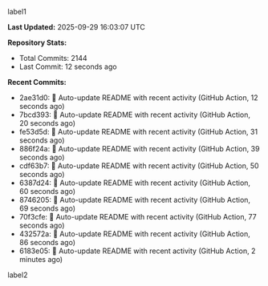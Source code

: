 
label1 
<!-- ACTIVITY_START -->
**Last Updated:** 2025-09-29 16:03:07 UTC

**Repository Stats:**
- Total Commits: 2144
- Last Commit: 12 seconds ago

**Recent Commits:**
- 2ae31d0: 🤖 Auto-update README with recent activity (GitHub Action, 12 seconds ago)
- 7bcd393: 🤖 Auto-update README with recent activity (GitHub Action, 20 seconds ago)
- fe53d5d: 🤖 Auto-update README with recent activity (GitHub Action, 31 seconds ago)
- 886f24a: 🤖 Auto-update README with recent activity (GitHub Action, 39 seconds ago)
- cdf63b7: 🤖 Auto-update README with recent activity (GitHub Action, 50 seconds ago)
- 6387d24: 🤖 Auto-update README with recent activity (GitHub Action, 60 seconds ago)
- 8746205: 🤖 Auto-update README with recent activity (GitHub Action, 69 seconds ago)
- 70f3cfe: 🤖 Auto-update README with recent activity (GitHub Action, 77 seconds ago)
- 432572a: 🤖 Auto-update README with recent activity (GitHub Action, 86 seconds ago)
- 6183e05: 🤖 Auto-update README with recent activity (GitHub Action, 2 minutes ago)
<!-- ACTIVITY_END -->

label2
